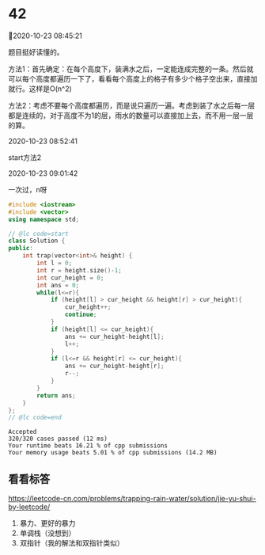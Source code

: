 # 42

2020-10-23 08:45:21

题目挺好读懂的。

方法1：首先确定：在每个高度下，装满水之后，一定能连成完整的一条。然后就可以每个高度都遍历一下了，看看每个高度上的格子有多少个格子空出来，直接加就行。这样是O(n^2)

方法2：考虑不要每个高度都遍历，而是说只遍历一遍。考虑到装了水之后每一层都是连续的，对于高度不为1的层，雨水的数量可以直接加上去，而不用一层一层的算。

2020-10-23 08:52:41

start方法2


2020-10-23 09:01:42

一次过，n呀

```cpp
#include <iostream>
#include <vector>
using namespace std;

// @lc code=start
class Solution {
public:
    int trap(vector<int>& height) {
        int l = 0;
        int r = height.size()-1;
        int cur_height = 0;
        int ans = 0;
        while(l<=r){
            if (height[l] > cur_height && height[r] > cur_height){
                cur_height++;
                continue;
            }
            if (height[l] <= cur_height){
                ans += cur_height-height[l];
                l++;
            }
            if (l<=r && height[r] <= cur_height){
                ans += cur_height-height[r];
                r--;
            }
        }
        return ans;
    }
};
// @lc code=end
```

```
Accepted
320/320 cases passed (12 ms)
Your runtime beats 16.21 % of cpp submissions
Your memory usage beats 5.01 % of cpp submissions (14.2 MB)
```



## 看看标答


https://leetcode-cn.com/problems/trapping-rain-water/solution/jie-yu-shui-by-leetcode/

1. 暴力、更好的暴力
2. 单调栈（没想到）
3. 双指针（我的解法和双指针类似）